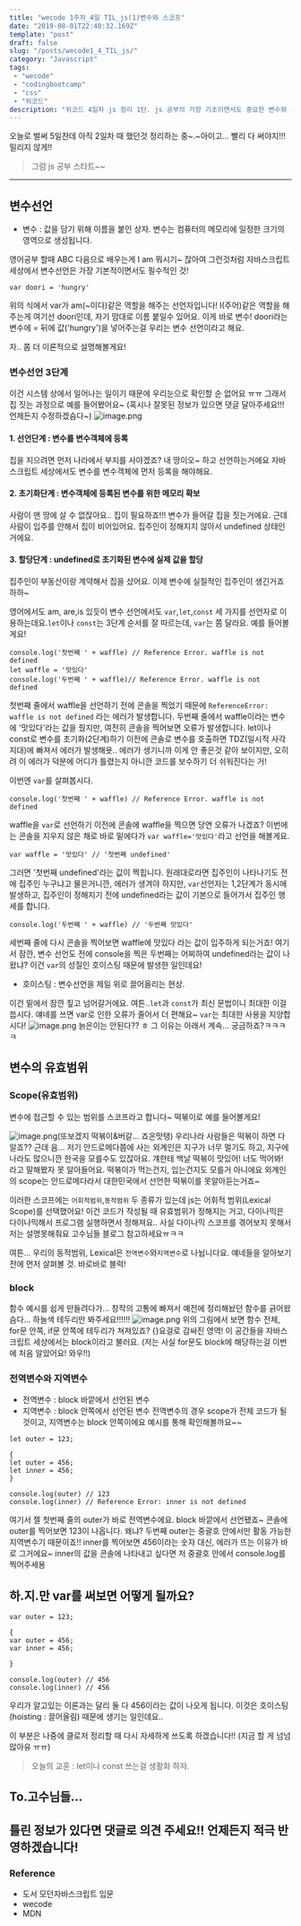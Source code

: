 ```yaml
---
title: "wecode 1주차_4일 TIL_js(1)변수와 스코프"
date: "2019-08-01T22:40:32.169Z"
template: "post"
draft: false
slug: "/posts/wecode1_4_TIL_js/"
category: "Javascript"
tags:
 - "wecode"
 - "codingbootcamp"
 - "css"
 - "위코드"
description: "위코드 4일차 js 정리 1탄. js 공부의 가장 기초이면서도 중요한 변수와 스코프에 대해서 정리해보았다!"
---
```

오늘로 벌써 5일찬데 아직 2일차 때 했던것 정리하는 중~.~아이고... 빨리 다 써야지!!! 밀리지 않게!!

>그럼 js 공부 스타트~~


---
## 변수선언

* 변수 : 값을 담기 위해 이름을 붙인 상자. 변수는 컴퓨터의 메모리에 일정한 크기의 영역으로 생성됩니다.

영어공부 할때 ABC 다음으로 배우는게 I am 뭐시기~ 잖아여
그런것처럼 자바스크립트 세상에서 변수선언은 가장 기본적이면서도 필수적인 것!

```
var doori = 'hungry'
```
위의 식에서 var가 am(~이다)같은 역할을 해주는 선언자입니다!
I(주어)같은 역할을 해주는게 여기선 doori인데, 자기 맘대로 이름 붙일수 있어요. 이게 바로 변수! 
doori라는 변수에 = 뒤에 값('hungry')을 넣어주는걸 우리는 변수 선언이라고 해요.

자.. 쫌 더 이론적으로 설명해볼게요!

### 변수선언 3단계
이건 시스템 상에서 일어나는 일이기 때문에 우리눈으로 확인할 순 없어요 ㅠㅠ 그래서 집 짓는 과정으로 예를 들어봤어요~ (혹시나 잘못된 정보가 있으면 댓글 달아주세요!!! 언제든지 수정하겠슴다~)
![image.png](https://images.velog.io/post-images/dooreplay/a32424d0-b4c6-11e9-b862-790b02766d4c/image.png)

#### 1. 선언단계 : 변수를 변수객체에 등록
집을 지으려면 먼저 나라에서 부지를 사야겠죠? 내 땅이오~ 하고 선언하는거에요 
자바스크립트 세상에서도 변수를 변수객체에 먼저 등록을 해야해요.

#### 2. 초기화단계 : 변수객체에 등록된 변수를 위한 메모리 확보
사람이 맨 땅에 살 수 없잖아요.. 집이 필요하죠!!! 변수가 들어갈 집을 짓는거에요.
근데 사람이 입주를 안해서 집이 비어있어요. 집주인이 정해지지 않아서 undefined 상태인거에요.

#### 3. 할당단계 : undefined로 초기화된 변수에 실제 값을 할당
집주인이 부동산이랑 계약해서 집을 샀어요. 이제 변수에 실질적인 집주인이 생긴거죠 하하~


영어에서도 am, are,is 있듯이 변수 선언에서도 `var`,`let`,`const` 세 가지를 선언자로 이용하는데요.`let`이나 `const`는 3단계 순서를 잘 따르는데, `var`는 쫌 달라요. 예를 들어볼게요!

```
console.log('첫번째 ' + waffle) // Reference Error. waffle is not defined
let waffle = '맛있다'
console.log('두번째 ' + waffle)// Reference Error. waffle is not defined
```
첫번째 줄에서 waffle을 선언하기 전에 콘솔을 찍었기 때문에 `ReferenceError: waffle is not defined` 라는 에러가 발생합니다.
두번째 줄에서 waffle이라는 변수에 '맛있다'라는 값을 줬지만, 여전히 콘솔을 찍어보면 오류가 발생합니다. let이나 const로 변수를 초기화(2단계)하기 이전에 콘솔로 변수를 호출하면 TDZ(일시적 사각지대)에 빠져서 에러가 발생해욧..
에러가 생기니까 이게 안 좋은것 같아 보이지만, 오히려 이 에러가 덕분에 어디가 틀렸는지 아니깐 코드를 보수하기 더 쉬워진다는 거!

이번엔 `var`를 살펴봅시다.

```
console.log('첫번째 ' + waffle) // Reference Error. waffle is not defined
```
waffle을 `var`로 선언하기 이전에 콘솔에 waffle을 찍으면 당연 오류가 나겠죠?
이번에는 콘솔을 지우지 않은 채로 바로 밑에다가 `var waffle='맛있다'`라고 선언을 해볼게요.
```
var waffle = '맛있다' // '첫번째 undefined'
```
그러면 '첫번째 undefined'라는 값이 찍힙니다. 원래대로라면 집주인이 나타나기도 전에 집주인 누구냐고 물은거니깐, 에러가 생겨야 하지만, `var`선언자는 1,2단계가 동시에 발생하고, 집주인이 정해지기 전에 undefined라는 값이 기본으로 들어가서 집주인 행세를 합니다.
```
console.log('두번째 ' + waffle) // '두번째 맛있다'
```
세번째 줄에 다시 콘솔을 찍어보면 waffle에 맛있다 라는 값이 입주하게 되는거죠!
여기서 잠깐, 변수 선언도 전에 console을 찍은 두번째는 어찌하여 undefined라는 값이 나왔냐? 이건 `var`의 성질인 호이스팅 때문에 발생한 일인데요!

* 호이스팅 : 변수선언을 제일 위로 끌어올리는 현상.

이건 밑에서 잠깐 짚고 넘어갈거에요.
여튼..`let`과 `const`가 최신 문법이니 최대한 이걸 씁시다. 얘네를 쓰면 var로 인한 오류가 줄어서 더 편해요~
`var`는 최대한 사용을 지양합시다!
![image.png](https://images.velog.io/post-images/dooreplay/163ebce0-b4c8-11e9-b862-790b02766d4c/image.png)
늙은이는 안된다?? ㅎ 그 이유는 아래서 계속... 궁금하죠?ㅋㅋㅋㅋ


## 변수의 유효범위

### Scope(유효범위)
변수에 접근할 수 있는 범위를 스코프라고 합니다~
떡볶이로 예를 들어볼게요! 

![image.png](https://images.velog.io/post-images/dooreplay/623fbb30-b4cd-11e9-b862-790b02766d4c/image.png)(또보겠지 떡볶이&버갈... 죠온맛탱)
우리나라 사람들은 떡볶이 하면 다 알죠?? 근데 음... 저기 안드로메다쯤에 사는 외계인은 지구가 너무 멀기도 하고, 지구에 나라도 많으니깐 한국을 모를수도 있잖아요.
걔한테 백날 떡볶이 맛있어! 너도 먹어봐! 라고 말해봤자 못 알아들어요. 떡볶이가 먹는건지, 입는건지도 모를거 아니에요
외계인의 scope는 안드로메다라서 대한민국에서 선언한 떡볶이를 못알아듣는거죠~

이러한 스코프에는 `어휘적범위`,`동적범위` 두 종류가 있는데 js는 어휘적 범위(Lexical Scope)를 선택했어요! 이건 코드가 작성될 때 유효범위가 정해지는 거고, 다이나믹은 다이나믹해서 프로그램 실행하면서 정해져요.. 사실 다이나믹 스코프를 겪어보지 못해서 저는 설명못해줘요 고수님들 블로그 참고하세요ㅠㅋㅋ

여튼... 우리의 동적범위, Lexical은 `전역변수`와`지역변수`로 나뉩니다요.
얘네들을 알아보기 전에 먼저 살펴볼 것. 바로바로 블럭!

### block
함수 예시를 쉽게 만들려다가... 창작의 고통에 빠져서 예전에 정리해놨던 함수를 긁어왔슴다... 하늘색 테두리만 봐주세요!!!!!!
![image.png](https://images.velog.io/post-images/dooreplay/a5f7c4f0-b4cb-11e9-8e76-97bd002d6b4f/image.png)
위의 그림에서 보면 함수 전체, for문 안쪽, if문 안쪽에 테두리가 쳐져있죠?
{}요걸로 감싸진 영역! 이 공간들을 자바스크립트 세상에서는 block이라고 불러요. 
(저는 사실 for문도 block에 해당하는걸 이번에 처음 알았어요! 와우!!)

### 전역변수와 지역변수

* 전역변수 : block 바깥에서 선언된 변수
* 지역변수 : block 안쪽에서 선언된 변수
전역변수의 경우 scope가 전체 코드가 될 것이고, 지역변수는 block 안쪽이에요
예시를 통해 확인해볼까요~~

```
let outer = 123;

{
let outer = 456;
let inner = 456;
}

console.log(outer) // 123
console.log(inner) // Reference Error: inner is not defined
```
여기서 젤 첫번째 줄의 outer가 바로 전역변수에요. block 바깥에서 선언됐죠~
콘솔에 outer를 찍어보면 123이 나옵니다. 왜냐?
두번째 outer는 중괄호 안에서만 활동 가능한 지역변수기 때문이죠!!
inner를 찍어보면 456이라는 숫자 대신, 에러가 뜨는 이유가 바로 그거에요~
inner의 값을 콘솔에 나타내고 싶다면 저 중괄호 안에서 console.log를 찍어주세용

## 하.지.만 var를 써보면 어떻게 될까요?
```
var outer = 123;

{
var outer = 456;
var inner = 456;

}

console.log(outer) // 456
console.log(inner) // 456
```
우리가 알고있는 이론과는 달리 둘 다 456이라는 값이 나오게 됩니다.
이것은 호이스팅(hoisting : 끌어올림) 때문에 생기는 일인데요..



이 부분은 나중에 클로저 정리할 때 다시 자세하게 쓰도록 하겠습니다!!
(지금 할 게 넘넘 많아유 ㅠㅠ)

>오늘의 교훈 : let이나 const 쓰는걸 생활화 하자.

## To.고수님들...
## 틀린 정보가 있다면 댓글로 의견 주세요!! 언제든지 적극 반영하겠습니다!

### Reference
- 도서 모던자바스크립트 입문
- wecode
- MDN